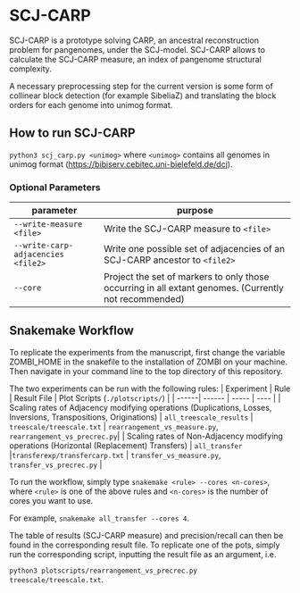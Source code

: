 # SCJ-CARP

SCJ-CARP is a prototype solving CARP, an ancestral reconstruction problem for pangenomes, under the SCJ-model.
SCJ-CARP allows to calculate the SCJ-CARP measure, an index of pangenome structural complexity.

A necessary preprocessing step for the current version is some form of collinear block detection (for example SibeliaZ) and translating the block orders for each genome into unimog format.

## How to run SCJ-CARP

`python3 scj_carp.py <unimog>` where `<unimog>` contains all genomes in unimog format (https://bibiserv.cebitec.uni-bielefeld.de/dcj).

### Optional Parameters



| parameter  | purpose |
| ------ | ------ |
| `--write-measure <file>` | Write the SCJ-CARP measure to `<file>` |
| `--write-carp-adjacencies <file2>` | Write one possible set of adjacencies of an SCJ-CARP ancestor to `<file2>` |
| `--core` | Project the set of markers to only those occurring in all extant genomes. (Currently not recommended) |



## Snakemake Workflow

To replicate the experiments from the manuscript, first change the variable ZOMBI_HOME in the snakefile to the installation of ZOMBI on your machine.
Then navigate in your command line to the top directory of this repository.

The two experiments can be run with the following rules:
| Experiment | Rule | Result File | Plot Scripts (`./plotscripts/`) |
| ------| ------ | ----- | ---- |
| Scaling rates of Adjacency modifying operations (Duplications, Losses, Inversions, Transpositions, Originations) | `all_treescale_results` | `treescale/treescale.txt` | `rearrangement_vs_measure.py`, `rearrangement_vs_precrec.py`|
| Scaling rates of Non-Adjacency modifying operations (Horizontal (Replacement) Transfers) | `all_transfer` |`transferexp/transfercarp.txt` | `transfer_vs_measure.py`, `transfer_vs_precrec.py` |

To run the workflow, simply type `snakemake <rule> --cores <n-cores>`, where `<rule>` is one of the above rules and `<n-cores>` is the number of cores you want to use.

For example, `snakemake all_transfer --cores 4`.

The table of results (SCJ-CARP measure) and precision/recall can then be found in the corresponding result file.
To replicate one of the pots, simply run the corresponding script, inputting the result file as an argument, i.e.

`python3 plotscripts/rearrangement_vs_precrec.py treescale/treescale.txt`.

